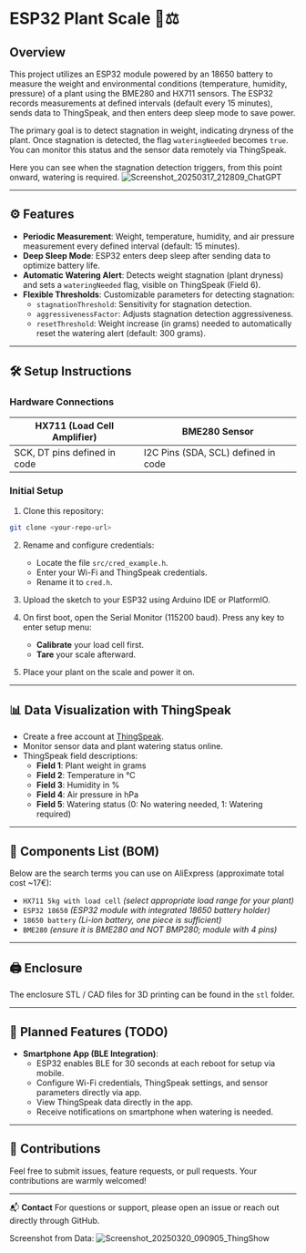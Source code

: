 # ESP32 Plant Scale 🌱⚖️

## Overview
This project utilizes an ESP32 module powered by an 18650 battery to measure the weight and environmental conditions (temperature, humidity, pressure) of a plant using the BME280 and HX711 sensors. The ESP32 records measurements at defined intervals (default every 15 minutes), sends data to ThingSpeak, and then enters deep sleep mode to save power.

The primary goal is to detect stagnation in weight, indicating dryness of the plant. Once stagnation is detected, the flag `wateringNeeded` becomes `true`. You can monitor this status and the sensor data remotely via ThingSpeak.

Here you can see when the stagnation detection triggers, from this point onward, watering is required.
![Screenshot_20250317_212809_ChatGPT](https://github.com/user-attachments/assets/aa46c1f1-6518-4172-9a7d-451d4b113ce9)


---

## ⚙️ Features
- **Periodic Measurement**: Weight, temperature, humidity, and air pressure measurement every defined interval (default: 15 minutes).
- **Deep Sleep Mode**: ESP32 enters deep sleep after sending data to optimize battery life.
- **Automatic Watering Alert**: Detects weight stagnation (plant dryness) and sets a `wateringNeeded` flag, visible on ThingSpeak (Field 6).
- **Flexible Thresholds**: Customizable parameters for detecting stagnation:
  - `stagnationThreshold`: Sensitivity for stagnation detection.
  - `aggressivenessFactor`: Adjusts stagnation detection aggressiveness.
  - `resetThreshold`: Weight increase (in grams) needed to automatically reset the watering alert (default: 300 grams).
---

## 🛠️ Setup Instructions

### Hardware Connections
| HX711 (Load Cell Amplifier) | BME280 Sensor |
|-----------------------------|---------------|
| SCK, DT pins defined in code | I2C Pins (SDA, SCL) defined in code |

### Initial Setup
1. Clone this repository:
```bash
git clone <your-repo-url>
```

2. Rename and configure credentials:
   - Locate the file `src/cred_example.h`.
   - Enter your Wi-Fi and ThingSpeak credentials.
   - Rename it to `cred.h`.

3. Upload the sketch to your ESP32 using Arduino IDE or PlatformIO.

4. On first boot, open the Serial Monitor (115200 baud). Press any key to enter setup menu:
   - **Calibrate** your load cell first.
   - **Tare** your scale afterward.

5. Place your plant on the scale and power it on.

---

## 📊 Data Visualization with ThingSpeak
- Create a free account at [ThingSpeak](https://thingspeak.com).
- Monitor sensor data and plant watering status online.
- ThingSpeak field descriptions:
  - **Field 1**: Plant weight in grams
  - **Field 2**: Temperature in °C
  - **Field 3**: Humidity in %
  - **Field 4**: Air pressure in hPa
  - **Field 5**: Watering status (0: No watering needed, 1: Watering required)

---

## 🔋 Components List (BOM)
Below are the search terms you can use on AliExpress (approximate total cost ~17€):

- `HX711 5kg with load cell` *(select appropriate load range for your plant)*
- `ESP32 18650` *(ESP32 module with integrated 18650 battery holder)*
- `18650 battery` *(Li-ion battery, one piece is sufficient)*
- `BME280` *(ensure it is BME280 and NOT BMP280; module with 4 pins)*

---

## 🖨️ Enclosure
The enclosure STL / CAD files for 3D printing can be found in the `stl` folder.

---

## 📱 Planned Features (TODO)
- **Smartphone App (BLE Integration)**:
  - ESP32 enables BLE for 30 seconds at each reboot for setup via mobile.
  - Configure Wi-Fi credentials, ThingSpeak settings, and sensor parameters directly via app.
  - View ThingSpeak data directly in the app.
  - Receive notifications on smartphone when watering is needed.

---

## 📌 Contributions
Feel free to submit issues, feature requests, or pull requests. Your contributions are warmly welcomed!

---

📬 **Contact**
For questions or support, please open an issue or reach out directly through GitHub.

Screenshot from Data:
![Screenshot_20250320_090905_ThingShow](https://github.com/user-attachments/assets/68b1a571-a99b-4bf6-b867-6caf23a9de04)
